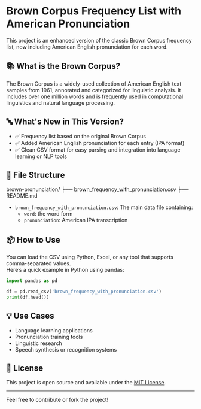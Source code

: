 # Brown Corpus Frequency List with American Pronunciation

This project is an enhanced version of the classic Brown Corpus frequency list, now including American English pronunciation for each word.

## 📚 What is the Brown Corpus?

The Brown Corpus is a widely-used collection of American English text samples from 1961, annotated and categorized for linguistic analysis. It includes over one million words and is frequently used in computational linguistics and natural language processing.

## 🔤 What's New in This Version?

- ✅ Frequency list based on the original Brown Corpus  
- ✅ Added American English pronunciation for each entry (IPA format)  
- ✅ Clean CSV format for easy parsing and integration into language learning or NLP tools  

## 📁 File Structure

brown-pronunciation/
├── brown_frequency_with_pronunciation.csv
├── README.md

- `brown_frequency_with_pronunciation.csv`: The main data file containing:  
  - `word`: the word form   
  - `pronunciation`: American IPA transcription  

## 📦 How to Use

You can load the CSV using Python, Excel, or any tool that supports comma-separated values.  
Here’s a quick example in Python using pandas:

```python
import pandas as pd

df = pd.read_csv('brown_frequency_with_pronunciation.csv')
print(df.head())
```

## 💡 Use Cases

- Language learning applications  
- Pronunciation training tools  
- Linguistic research  
- Speech synthesis or recognition systems  

## 📝 License

This project is open source and available under the [MIT License](https://github.com/saifIsNotGenius/BrownFrequencyListWithIPA/blob/main/LICENSE).

---

Feel free to contribute or fork the project!